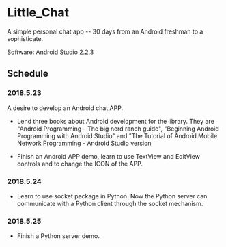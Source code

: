 # Little_Chat
A simple personal chat app -- 30 days from an Android freshman to a sophisticate.

Software:
  Android Studio 2.2.3
## Schedule
  ### 2018.5.23
  A desire to develop an Android chat APP.
  
  * Lend three books about Android development for the library. They are "Android Programming - The big nerd ranch guide", "Beginning Android Programming with Android Studio" and "The Tutorial of Android Mobile Network Programming - Android Studio version 
  
  * Finish an Android APP demo, learn to use TextView and EditView controls and to change the ICON of the APP.
  
  ### 2018.5.24
  
  * Learn to use socket package in Python. Now the Python server can communicate with a Python client through the socket mechanism.
  
  ### 2018.5.25
  
  * Finish a Python server demo.
